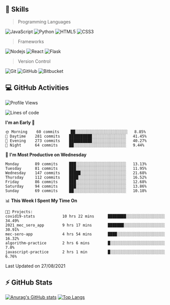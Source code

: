 ## :rocket: Skills<br/>

> Programming Languages

![JavaScript](https://img.shields.io/badge/-JavaScript-%23F7DF1C?style=for-the-badge&logo=javascript&logoColor=white)
![Python](https://img.shields.io/badge/python%20-%2314354C.svg?&style=for-the-badge&logo=python&logoColor=white)
![HTML5](https://img.shields.io/badge/html5%20-%23E34F26.svg?&style=for-the-badge&logo=html5&logoColor=white)
![CSS3](https://img.shields.io/badge/css3%20-%231572B6.svg?&style=for-the-badge&logo=css3&logoColor=white)

> Frameworks

![Nodejs](https://img.shields.io/badge/node.js%20-%2343853D.svg?&style=for-the-badge&logo=node.js&logoColor=white)
![React](https://img.shields.io/badge/React-20232A?style=for-the-badge&logo=react&logoColor=61DAFB)
![Flask](https://img.shields.io/badge/flask%20-%23000.svg?&style=for-the-badge&logo=flask&logoColor=white)

> Version Control

![Git](https://img.shields.io/badge/git%20-%23F05033.svg?&style=for-the-badge&logo=git&logoColor=white)
![GitHub](https://img.shields.io/badge/github%20-%23121011.svg?&style=for-the-badge&logo=github&logoColor=white)
![Bitbucket](https://img.shields.io/badge/bitbucket%20-%230047B3.svg?&style=for-the-badge&logo=bitbucket&logoColor=white)

## :computer: GitHub Activities<br/>

<!--START_SECTION:waka-->
![Profile Views](http://img.shields.io/badge/Profile%20Views-38-blue)

![Lines of code](https://img.shields.io/badge/From%20Hello%20World%20I%27ve%20Written-889410%20lines%20of%20code-blue)

**I'm an Early 🐤** 

```text
🌞 Morning    60 commits     ██░░░░░░░░░░░░░░░░░░░░░░░   8.85% 
🌆 Daytime    281 commits    ██████████░░░░░░░░░░░░░░░   41.45% 
🌃 Evening    273 commits    ██████████░░░░░░░░░░░░░░░   40.27% 
🌙 Night      64 commits     ██░░░░░░░░░░░░░░░░░░░░░░░   9.44%

```
📅 **I'm Most Productive on Wednesday** 

```text
Monday       89 commits     ███░░░░░░░░░░░░░░░░░░░░░░   13.13% 
Tuesday      81 commits     ███░░░░░░░░░░░░░░░░░░░░░░   11.95% 
Wednesday    147 commits    █████░░░░░░░░░░░░░░░░░░░░   21.68% 
Thursday     112 commits    ████░░░░░░░░░░░░░░░░░░░░░   16.52% 
Friday       86 commits     ███░░░░░░░░░░░░░░░░░░░░░░   12.68% 
Saturday     94 commits     ███░░░░░░░░░░░░░░░░░░░░░░   13.86% 
Sunday       69 commits     ██░░░░░░░░░░░░░░░░░░░░░░░   10.18%

```


📊 **This Week I Spent My Time On** 

```text
🐱‍💻 Projects: 
covid19-stats            10 hrs 22 mins      ████████░░░░░░░░░░░░░░░░░   34.49% 
2021_mec_sero_app        9 hrs 17 mins       ███████░░░░░░░░░░░░░░░░░░   30.91% 
mec-sero-app             4 hrs 54 mins       ████░░░░░░░░░░░░░░░░░░░░░   16.32% 
algorithm-practice       2 hrs 6 mins        █░░░░░░░░░░░░░░░░░░░░░░░░   7.0% 
javascript-practice      2 hrs 1 min         █░░░░░░░░░░░░░░░░░░░░░░░░   6.76%

```


 Last Updated on 27/08/2021
<!--END_SECTION:waka-->


## :zap: GitHub Stats<br/>
    
[![Anurag's GitHub stats](https://github-readme-stats.vercel.app/api?username=star6973&show_icons=true&theme=prussian)](https://github.com/star6973/github-readme-stats)
[![Top Langs](https://github-readme-stats.vercel.app/api/top-langs/?username=star6973&layout=compact&hide=jupyter%20notebook,html,css,scss&langs_count=4&theme=prussian)](https://github.com/star6973/github-readme-stats)
